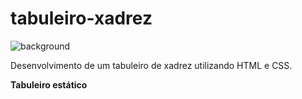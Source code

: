 # tabuleiro-xadrez
![background](https://user-images.githubusercontent.com/52765225/61164125-fe759f00-a4e8-11e9-9b11-7a596e9ca655.jpg) 

Desenvolvimento de um tabuleiro de xadrez utilizando HTML e CSS.

**Tabuleiro estático**
